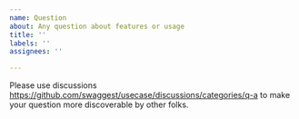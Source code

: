 ```yaml
---
name: Question
about: Any question about features or usage
title: ''
labels: ''
assignees: ''

---
```


Please use discussions https://github.com/swaggest/usecase/discussions/categories/q-a to make your question more discoverable by other folks.
